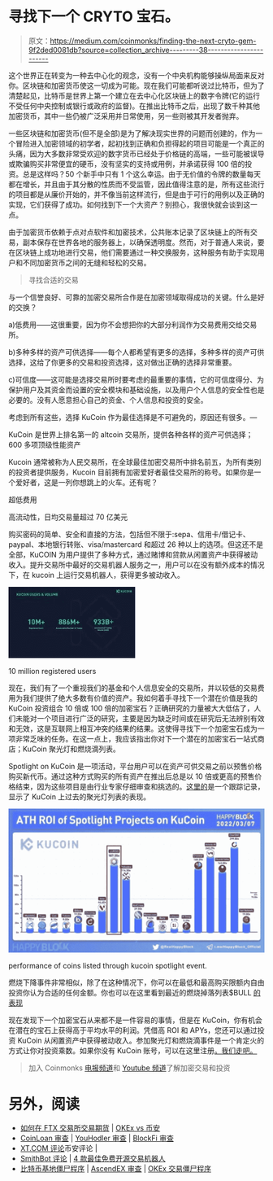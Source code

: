 # 寻找下一个 CRYTO 宝石。

> 原文：<https://medium.com/coinmonks/finding-the-next-cryto-gem-9f2ded0081db?source=collection_archive---------38----------------------->

这个世界正在转变为一种去中心化的观念，没有一个中央机构能够操纵局面来反对你。区块链和加密货币使这一切成为可能。现在我们可能都听说过比特币，但为了清楚起见，比特币是世界上第一个建立在去中心化区块链上的数字令牌(它的运行不受任何中央控制或银行或政府的监督)。在推出比特币之后，出现了数千种其他加密货币，其中一些仍被广泛采用并日常使用，另一些则被其开发者抛弃。

一些区块链和加密货币(但不是全部)是为了解决现实世界的问题而创建的，作为一个冒险进入加密领域的初学者，起初找到正确和负担得起的项目可能是一个真正的头痛，因为大多数非常受欢迎的数字货币已经处于价格链的高端，一些可能被误导或欺骗购买非常便宜的硬币，没有坚实的支持或用例，并承诺获得 100 倍的投资。总是这样吗？50 个新手中只有 1 个这么幸运。由于无价值的令牌的数量每天都在增长，并且由于其分散的性质而不受监管，因此值得注意的是，所有这些流行的项目都是从廉价开始的，并不像当前这样流行，但是由于可行的用例以及正确的实现，它们获得了成功。如何找到下一个大资产？别担心，我很快就会谈到这一点。

由于加密货币依赖于点对点软件和加密技术，公共账本记录了区块链上的所有交易，副本保存在世界各地的服务器上，以确保透明度。然而，对于普通人来说，要在区块链上成功地进行交易，他们需要通过一种交换服务，这种服务有助于实现用户和不同加密货币之间的无缝和轻松的交易。

> 寻找合适的交易

与一个信誉良好、可靠的加密交易所合作是在加密领域取得成功的关键。什么是好的交换？

a)低费用——这很重要，因为你不会想把你的大部分利润作为交易费用交给交易所。

b)多种多样的资产可供选择——每个人都希望有更多的选择，多种多样的资产可供选择，这给了你更多的交易和投资选择，这对做出正确的选择非常重要。

c)可信度——这可能是选择交易所时要考虑的最重要的事情，它的可信度得分、为保护用户及其资金而设置的安全模块和基础设施，以及用户个人信息的安全性也是必要的。没有人愿意担心自己的资金、个人信息和投资的安全。

考虑到所有这些，选择 KuCoin 作为最佳选择是不可避免的，原因还有很多。—

KuCoin 是世界上排名第一的 altcoin 交易所，提供各种各样的资产可供选择；600 多项顶级性能资产

Kucoin 通常被称为人民交易所，在全球最佳加密交易所中排名前五，为所有类别的投资者提供服务，Kucoin 目前拥有加密爱好者最佳交易所的称号。如果你是一个爱好者，这是一列你想跳上的火车。还有呢？

超低费用

高流动性，日均交易量超过 70 亿美元

购买密码的简单、安全和直接的方法，包括但不限于:sepa、信用卡/借记卡、paypal、本地银行转账、visa/mastercard 和超过 26 种以上的选项。但这还不是全部，KuCOIN 为用户提供了多种方式，通过赌博和贷款从闲置资产中获得被动收入。提升交易所中最好的交易机器人服务之一，用户可以在没有额外成本的情况下，在 kucoin 上运行交易机器人，获得更多被动收入。

![](img/87dcf60e40b519b8bcee23788859d803.png)

10 million registered users

现在，我们有了一个重视我们的基金和个人信息安全的交易所，并以较低的交易费用为我们提供了绝大多数有价值的资产。我如何着手寻找下一个潜在价值是我的 KuCoin 投资组合 10 倍或 100 倍的加密宝石？正确研究的力量被大大低估了，人们未能对一个项目进行广泛的研究，主要是因为缺乏时间或在研究后无法辨别有效和无效，这是互联网上相互冲突的结果的结果。这使得寻找下一个加密宝石成为一项非常乏味的任务。在这一点上，我应该指出你对下一个潜在的加密宝石一站式商店；KuCoin 聚光灯和燃烧滴列表。

Spotlight on KuCoin 是一项活动，平台用户可以在资产可供交易之前以预售价格购买新代币。通过这种方式购买的所有资产在推出后总是以 10 倍或更高的预售价格结束，因为这些项目是由行业专家仔细审查和挑选的。[这里的](https://www.kucoin.com/spotlight-center?spm=kcweb.B1homepage.header6.3)是一个跟踪记录，显示了 KuCoin 上过去的聚光灯列表的表现。

![](img/47d1fbf47a63b3cf028ab241a03e560d.png)

performance of coins listed through kucoin spotlight event.

燃烧下降事件非常相似，除了在这种情况下，你可以在最低和最高购买限额内自由投资你认为合适的任何金额。你也可以在这里看到最近的燃烧掉落列表$BULL [的表现](https://trade.kucoin.com/spot/BULL-USDT)

现在发现下一个加密宝石从来都不是一件容易的事情，但是在 KuCoin，你有机会在潜在的宝石上获得高于平均水平的利润。凭借高 ROI 和 APYs，您还可以通过投资 KuCoin 从闲置资产中获得被动收入。参加聚光灯和燃烧滴事件是一个肯定火的方式让你对投资乘数。如果你没有 KuCoin 账号，可以在这里注册[。我们走吧。](https://www.kucoin.com/r/rf/r395ZQJ)

> 加入 Coinmonks [电报频道](https://t.me/coincodecap)和 [Youtube 频道](https://www.youtube.com/c/coinmonks/videos)了解加密交易和投资

# 另外，阅读

*   [如何在 FTX 交易所交易期货](https://coincodecap.com/ftx-futures-trading) | [OKEx vs 币安](https://coincodecap.com/okex-vs-binance)
*   [CoinLoan 审查](https://coincodecap.com/coinloan-review) | [YouHodler 审查](/coinmonks/youhodler-4-easy-ways-to-make-money-98969b9689f2) | [BlockFi 审查](https://coincodecap.com/blockfi-review)
*   [XT.COM 评论](https://coincodecap.com/profittradingapp-for-binance)币安评论 |
*   [SmithBot 评论](https://coincodecap.com/smithbot-review) | [4 款最佳免费开源交易机器人](https://coincodecap.com/free-open-source-trading-bots)
*   [比特币基地僵尸程序](/coinmonks/coinbase-bots-ac6359e897f3) | [AscendEX 审查](/coinmonks/ascendex-review-53e829cf75fa) | [OKEx 交易僵尸程序](/coinmonks/okex-trading-bots-234920f61e60)